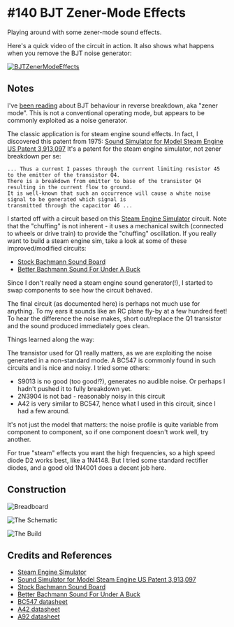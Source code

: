 # #140 BJT Zener-Mode Effects

Playing around with some zener-mode sound effects.

Here's a quick video of the circuit in action. It also shows what happens when you remove the BJT noise generator:

[![BJTZenerModeEffects](https://img.youtube.com/vi/YW7aQzy5-SY/0.jpg)](https://www.youtube.com/watch?v=YW7aQzy5-SY)

## Notes

I've
[been reading](http://electronics.stackexchange.com/questions/156561/bjt-in-reverse-avalanche-mode)
about BJT behaviour in reverse breakdown, aka "zener mode".
This is not a conventional operating mode, but appears to be commonly exploited as a noise generator.

The classic application is for steam engine sound effects.
In fact, I discovered this patent from 1975: [Sound Simulator for Model Steam Engine US Patent 3,913,097](http://www.google.com/patents/US3913097)
It's a patent for the steam engine simulator, not zener breakdown per se:

    ... Thus a current I passes through the current limiting resistor 45 to the emitter of the transistor Q4.
    There is a breakdown from emitter to base of the transistor Q4 resulting in the current flow to ground.
    It is well-known that such an occurrence will cause a white noise signal to be generated which signal is
    transmitted through the capacitor 46 ...

I started off with a circuit based on this
[Steam Engine Simulator](http://www.talkingelectronics.com/projects/TheTransistorAmplifier/TheTransistorAmplifier-P2.html#MORE)
circuit. Note that the "chuffing" is not inherent - it uses a mechanical switch (connected to wheels or drive train) to provide the "chuffing" oscillation.
If you really want to build a steam engine sim, take a look at some of these improved/modified circuits:
* [Stock Bachmann Sound Board](http://girr.org/girr/tips/tips1/big_hauler_tips.html)
* [Better Bachmann Sound For Under A Buck](http://girr.org/girr/tips/tips4/bachmann_sound_tips.html)

Since I don't really need a steam engine sound generator(!), I started to swap components to see how the circuit behaved.

The final circuit (as documented here) is perhaps not much use for anything.
To my ears it sounds like an RC plane fly-by at a few hundred feet!
To hear the difference the noise makes, short out/replace the Q1 transistor and the sound produced immediately goes clean.

Things learned along the way:

The transistor used for Q1  really matters, as we are exploiting the noise generated in a non-standard mode.
A BC547 is commonly found in such circuits and is nice and noisy. I tried some others:
* S9013 is no good (too good!?), generates no audible noise. Or perhaps I hadn't pushed it to fully breakdown yet.
* 2N3904 is not bad - reasonably noisy in this circuit
* A42 is very similar to BC547, hence what I used in this circuit, since I had a few around.

It's not just the model that matters: the noise profile is quite variable from component to component, so if one component doesn't work well, try another.

For true "steam" effects you want the high frequencies, so a high speed diode D2 works best, like a 1N4148.
But I tried some standard rectifier diodes, and a good old 1N4001 does a decent job here.

## Construction

![Breadboard](./assets/ZenerModeEffects_bb.jpg?raw=true)

![The Schematic](./assets/ZenerModeEffects_schematic.jpg?raw=true)

![The Build](./assets/ZenerModeEffects_build.jpg?raw=true)

## Credits and References
* [Steam Engine Simulator](http://www.talkingelectronics.com/projects/TheTransistorAmplifier/TheTransistorAmplifier-P2.html#MORE)
* [Sound Simulator for Model Steam Engine US Patent 3,913,097](http://www.google.com/patents/US3913097)
* [Stock Bachmann Sound Board](http://girr.org/girr/tips/tips1/big_hauler_tips.html)
* [Better Bachmann Sound For Under A Buck](http://girr.org/girr/tips/tips4/bachmann_sound_tips.html)
* [BC547 datasheet](https://www.futurlec.com/Transistors/BC547.shtml)
* [A42 datasheet](http://www.alldatasheet.com/datasheet-pdf/pdf/138719/JIANGSU/A42.html)
* [A92 datasheet](http://www.alldatasheet.com/datasheet-pdf/pdf/138721/JIANGSU/A92.html)
